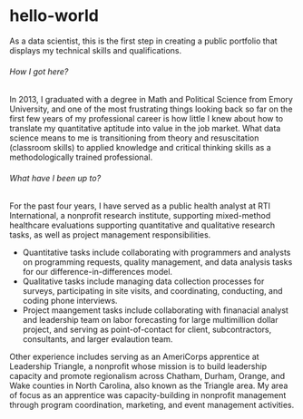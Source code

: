 # hello-world
As a data scientist, this is the first step in creating a public portfolio that displays my technical skills and qualifications. 

###### How I got here?
In 2013, I graduated with a degree in Math and Political Science from Emory University, and one of the most frustrating things looking back so far on the first few years of my professional career is how little I knew about how to translate my quantitative aptitude into value in the job market. What data science means to me is transitioning from theory and resuscitation (classroom skills) to applied knowledge and critical thinking skills as a methodologically trained professional.

###### What have I been up to?
For the past four years, I have served as a public health analyst at RTI International, a nonprofit research institute, supporting mixed-method healthcare evaluations supporting quantitative and qualitative research tasks, as well as project management responsibilities. 
- Quantitative tasks include collaborating with programmers and analysts on programming requests, quality management, and data analysis tasks for our difference-in-differences model. 
- Qualitative tasks include managing data collection processes for surveys, participating in site visits, and coordinating, conducting, and coding phone interviews. 
- Project maangement tasks include collaborating with finanacial analyst and leadership team on labor forecasting for large multimillion dollar project, and serving as point-of-contact for client, subcontractors, consultants, and larger evalaution team.

Other experience includes serving as an AmeriCorps apprentice at Leadership Triangle, a nonprofit whose mission is to build leadership capacity and promote regionalism across Chatham, Durham, Orange, and Wake counties in North Carolina, also known as the Triangle area. My area of focus as an apprentice was capacity-building in nonprofit management through program coordination, marketing, and event management activities. 

